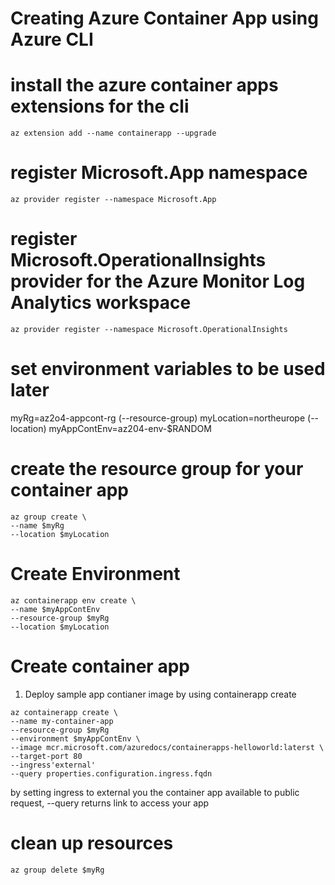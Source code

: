# Creating Azure Container App using Azure CLI

# install the azure container apps extensions for the cli

`az extension add --name containerapp --upgrade `

# register Microsoft.App namespace

`az provider register --namespace Microsoft.App`

# register Microsoft.OperationalInsights provider for the Azure Monitor Log Analytics workspace

`az provider register --namespace Microsoft.OperationalInsights`

# set environment variables to be used later

myRg=az2o4-appcont-rg (--resource-group)
myLocation=northeurope (--location)
myAppContEnv=az204-env-$RANDOM

# create the resource group for your container app

```
az group create \
--name $myRg
--location $myLocation
```

# Create Environment

```
az containerapp env create \
--name $myAppContEnv
--resource-group $myRg
--location $myLocation
```

# Create container app

1. Deploy sample app contianer image by using containerapp create

```
az containerapp create \
--name my-container-app
--resource-group $myRg
--environment $myAppContEnv \
--image mcr.microsoft.com/azuredocs/containerapps-helloworld:laterst \
--target-port 80
--ingress'external'
--query properties.configuration.ingress.fqdn

```

by setting ingress to external you the container app available to public request, --query returns link to access your app

# clean up resources

`az group delete $myRg `
